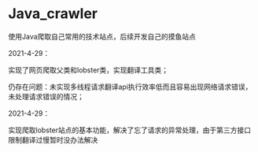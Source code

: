 # Java_crawler
使用Java爬取自己常用的技术站点，后续开发自己的摸鱼站点

2021-4-29：

实现了网页爬取父类和lobster类，实现翻译工具类；

仍存在问题：未实现多线程请求翻译api执行效率低而且容易出现网络请求错误，未处理请求错误的情况；



2021-4-29：

实现爬取lobster站点的基本功能，解决了忘了请求的异常处理，由于第三方接口限制翻译过慢暂时没办法解决

